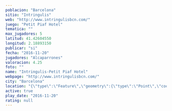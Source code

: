 ```yaml
---
poblacion: "Barcelona"
sitio: "Intringulis"
web: "http://www.intringulisbcn.com/"
juego: "Petit Piaf Hotel"
tematica: ""
max_jugadores: 5
latitud: 41.42604550
longitud: 2.18893150
publicar: "si"
fecha: "2016-11-20"
jugadores: "Alcaparrones"
valoracion: 4.25
foto: ""
name: "Intringulis-Petit Piaf Hotel"
webpage: "http://www.intringulisbcn.com/"
city: "Barcelona"
location: "{\"type\":\"Feature\",\"geometry\":{\"type\":\"Point\",\"coordinates\":[2.1889315,41.4260455]}}"
active: true
play_date: "2016-11-20"
rating: null
---
```


